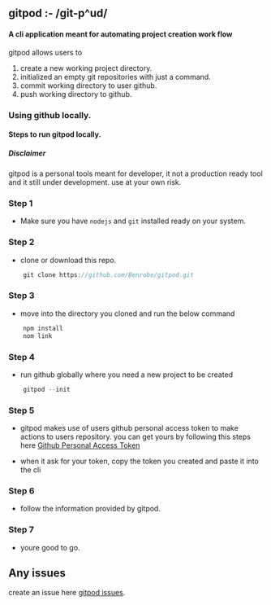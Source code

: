 ## gitpod :- /git-p^ud/
#### A cli application meant for automating project creation work flow

gitpod allows users to 

1. create a new working project directory.
2. initialized an empty git repositories with just a command.
3. commit working directory to user github.
4. push working directory to github.

### Using github locally.

#### Steps to run gitpod locally.

##### Disclaimer

gitpod is a personal tools meant for developer, it not a production ready tool and it still under development. use at your own risk.

### Step 1

- Make sure you have <code>nodejs</code> and <code>git</code> installed ready on your system.

### Step 2
- clone or download this repo.

```javascript
    git clone https://github.com/Benrobo/gitpod.git
```
### Step 3
- move into the directory you cloned and run the below command

```javascript
    npm install
    nom link
```

### Step 4
- run github globally where you need a new project to be created

```javascript
    gitpod --init
```

### Step 5
- gitpod makes use of users github personal access token to make actions to users repository. you can get yours by following this steps here [Github Personal Access Token](https://docs.github.com/en/authentication/keeping-your-account-and-data-secure/creating-a-personal-access-token)

- when it ask for your token, copy the token you created and paste it into the cli

### Step 6

- follow the information provided by gitpod.

### Step 7

- youre good to go.


## Any issues

create an issue here [gitpod issues](https://github.com/Benrobo/gitpod/issues).
